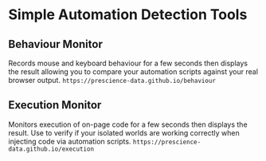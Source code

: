 # Simple Automation Detection Tools

## Behaviour Monitor
Records mouse and keyboard behaviour for a few seconds then displays the result allowing you to compare your automation scripts against your real browser output.
`https://prescience-data.github.io/behaviour`

## Execution Monitor
Monitors execution of on-page code for a few seconds then displays the result. Use to verify if your isolated worlds are working correctly when injecting code via automation scripts.
`https://prescience-data.github.io/execution`

